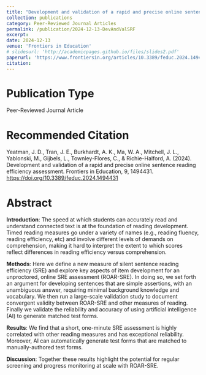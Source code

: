 ```yaml
---
title: "Development and validation of a rapid and precise online sentence reading efficiency assessment"
collection: publications
category: Peer-Reviewed Journal Articles
permalink: /publication/2024-12-13-DevAndValSRF
excerpt: 
date: 2024-12-13
venue: 'Frontiers in Education'
# slidesurl: 'http://academicpages.github.io/files/slides2.pdf'
paperurl: 'https://www.frontiersin.org/articles/10.3389/feduc.2024.1494431/full'
citation: 
---
```

Publication Type
===
Peer-Reviewed Journal Article

Recommended Citation
===
Yeatman, J. D., Tran, J. E., Burkhardt, A. K., Ma, W. A., Mitchell, J. L., Yablonski, M., Gijbels, L., Townley-Flores, C., & Richie-Halford, A. (2024). Development and validation of a rapid and precise online sentence reading efficiency assessment. Frontiers in Education, 9, 1494431. https://doi.org/10.3389/feduc.2024.1494431

Abstract
======
**Introduction**: The speed at which students can accurately read and understand connected text is at the foundation of reading development. Timed reading measures go under a variety of names (e.g., reading fluency, reading efficiency, etc) and involve different levels of demands on comprehension, making it hard to interpret the extent to which scores reflect differences in reading efficiency versus comprehension.

**Methods**: Here we define a new measure of silent sentence reading efficiency (SRE) and explore key aspects of item development for an unproctored, online SRE assessment (ROAR-SRE). In doing so, we set forth an argument for developing sentences that are simple assertions, with an unambiguous answer, requiring minimal background knowledge and vocabulary. We then run a large-scale validation study to document convergent validity between ROAR-SRE and other measures of reading. Finally we validate the reliability and accuracy of using artificial intelligence (AI) to generate matched test forms.

**Results**: We find that a short, one-minute SRE assessment is highly correlated with other reading measures and has exceptional reliability. Moreover, AI can automatically generate test forms that are matched to manually-authored test forms.

**Discussion**: Together these results highlight the potential for regular screening and progress monitoring at scale with ROAR-SRE.